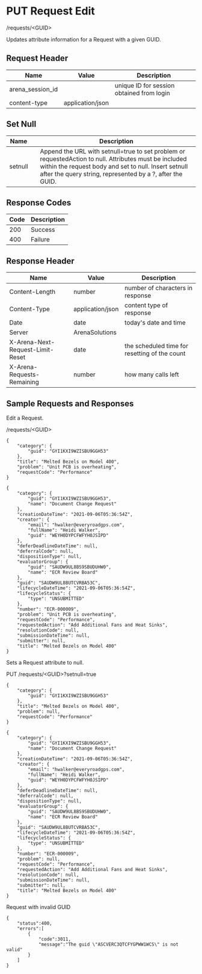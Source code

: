 # PUT Request Edit


/requests/&lt;GUID&gt;

Updates attribute information for a Request with a given GUID. 

## Request Header

| Name | Value | Description |
|  --- |  --- |  --- | 
| arena_session_id |   | unique ID for session obtained from login |
| content\-type | application/json |   |

## Set Null

| Name |   | Description |
|  --- |  --- |  --- | 
| setnull |   | Append the URL with setnull=true to set problem or requestedAction to null. Attributes must be included within the request body and set to null. Insert setnull after the query string, represented by a ?, after the GUID. |

## Response Codes

| Code | Description |
|  --- |  --- | 
| 200 | Success |
| 400 | Failure |

## Response Header

| Name | Value | Description |
|  --- |  --- |  --- | 
| Content\-Length | number | number of characters in response |
| Content\-Type | application/json | content type of response |
| Date | date | today's date and time |
| Server | ArenaSolutions |   |
| X\-Arena\-Next\-Request\-Limit\-Reset  | date | the scheduled time for resetting of the count |
| X\-Arena\-Requests\-Remaining  | number | how many calls left |

## Sample Requests and Responses
Edit a Request.

/requests/&lt;GUID&gt;



```
{
    "category": {
        "guid": "GYI1KXI9WZISBU9GGH53"
    },
    "title": "Melted Bezels on Model 400",
    "problem": "Unit PCB is overheating",
    "requestCode": "Performance"
}
```


```
{
    "category": {
        "guid": "GYI1KXI9WZISBU9GGH53",
        "name": "Document Change Request"
    },
    "creationDateTime": "2021-09-06T05:36:54Z",
    "creator": {
        "email": "hwalker@everyroadgps.com",
        "fullName": "Heidi Walker",
        "guid": "WEYH0DYPCFWFYH0JSIPD"
    },
    "deferDeadlineDateTime": null,
    "deferralCode": null,
    "dispositionType": null,
    "evaluatorGroup": {
        "guid": "SAUDW9UL8BS9SBUDUHW0",
        "name": "ECR Review Board"
    },
    "guid": "SAUDW9UL8BUTCVRBA53C",
    "lifecycleDateTime": "2021-09-06T05:36:54Z",
    "lifecycleStatus": {
        "type": "UNSUBMITTED"
    },
    "number": "ECR-000009",
    "problem": "Unit PCB is overheating",
    "requestCode": "Performance",
    "requestedAction": "Add Additional Fans and Heat Sinks",
    "resolutionCode": null,
    "submissionDateTime": null,
    "submitter": null,
    "title": "Melted Bezels on Model 400"
}
```
Sets a Request attribute to null.

PUT /requests/&lt;GUID&gt;?setnull=true



```
{
    "category": {
        "guid": "GYI1KXI9WZISBU9GGH53"
    },
    "title": "Melted Bezels on Model 400",
    "problem": null,
    "requestCode": "Performance"
}
```


```
{
    "category": {
        "guid": "GYI1KXI9WZISBU9GGH53",
        "name": "Document Change Request"
    },
    "creationDateTime": "2021-09-06T05:36:54Z",
    "creator": {
        "email": "hwalker@everyroadgps.com",
        "fullName": "Heidi Walker",
        "guid": "WEYH0DYPCFWFYH0JSIPD"
    },
    "deferDeadlineDateTime": null,
    "deferralCode": null,
    "dispositionType": null,
    "evaluatorGroup": {
        "guid": "SAUDW9UL8BS9SBUDUHW0",
        "name": "ECR Review Board"
    },
    "guid": "SAUDW9UL8BUTCVRBA53C",
    "lifecycleDateTime": "2021-09-06T05:36:54Z",
    "lifecycleStatus": {
        "type": "UNSUBMITTED"
    },
    "number": "ECR-000009",
    "problem": null,
    "requestCode": "Performance",
    "requestedAction": "Add Additional Fans and Heat Sinks",
    "resolutionCode": null,
    "submissionDateTime": null,
    "submitter": null,
    "title": "Melted Bezels on Model 400"
}
```
Request with invalid GUID

```
{  
    "status":400,
    "errors":[  
        {  
            "code":3011,
            "message":"The guid \"ASCVERC3QTCFYGPWW1WCS\" is not valid"
        }
    ]
}
```
